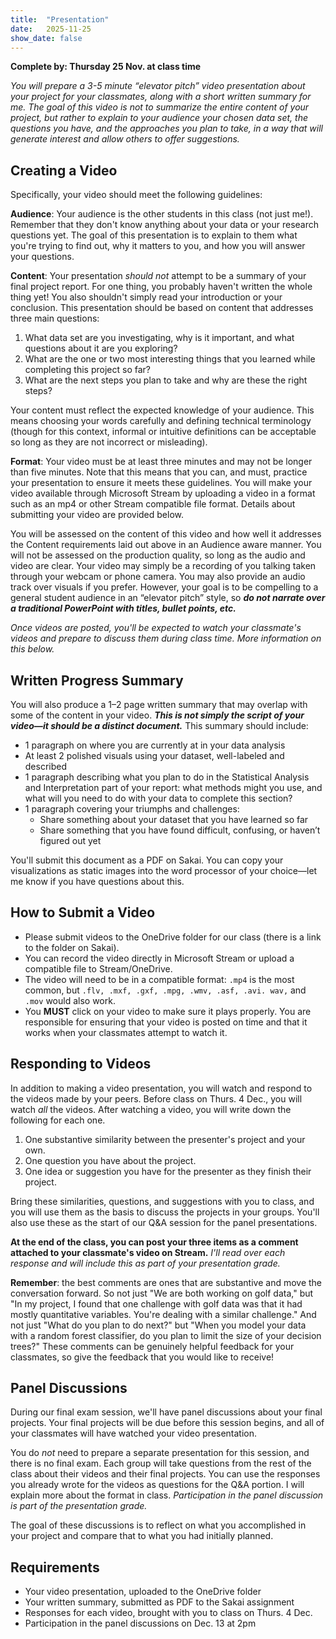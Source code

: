 ```yaml
---
title:  "Presentation"
date:   2025-11-25
show_date: false
---
```

**Complete by: Thursday 25 Nov. at class time**

*You will prepare a 3-5 minute “elevator pitch” video presentation about your project for your classmates, along with a short written summary for me. The goal of this video is not to summarize the entire content of your project, but rather to explain to your audience your chosen data set, the questions you have, and the approaches you plan to take, in a way that will generate interest and allow others to offer suggestions.*

## Creating a Video

Specifically, your video should meet the following guidelines:

**Audience**: Your audience is the other students in this class (not just me!). Remember that they don't know anything about your data or your research questions yet. The goal of this presentation is to explain to them what you're trying to find out, why it matters to you, and how you will answer your questions.

**Content**: Your presentation *should not* attempt to be a summary of your final project report. For one thing, you probably haven't written the whole thing yet! You also shouldn't simply read your introduction or your conclusion. This presentation should be based on content that addresses three main questions:

1. What data set are you investigating, why is it important, and what questions about it are you exploring?
2. What are the one or two most interesting things that you learned while completing this project so far?
3. What are the next steps you plan to take and why are these the right steps?

Your content must reflect the expected knowledge of your audience. This means choosing your words carefully and defining technical terminology (though for this context, informal or intuitive definitions can be acceptable so long as they are not incorrect or misleading).

**Format**: Your video must be at least three minutes and may not be longer than five minutes. Note that this means that you can, and must, practice your presentation to ensure it meets these guidelines. You will make your video available through Microsoft Stream by uploading a video in a format such as an mp4 or other Stream compatible file format. Details about submitting your video are provided below.

You will be assessed on the content of this video and how well it addresses the Content requirements laid out above in an Audience aware manner. You will not be assessed on the production quality, so long as the audio and video are clear. Your video may simply be a recording of you talking taken through your webcam or phone camera. You may also provide an audio track over visuals if you prefer. However, your goal is to be compelling to a general student audience in an “elevator pitch” style, so ***do not narrate over a traditional PowerPoint with titles, bullet points, etc.***

*Once videos are posted, you'll be expected to watch your classmate's videos and prepare to discuss them during class time. More information on this below.*

## Written Progress Summary

You will also produce a 1–2 page written summary that may overlap with some of the content in your video. ***This is not simply the script of your video—it should be a distinct document.*** This summary should include:


- 1 paragraph on where you are currently at in your data analysis
- At least 2 polished visuals using your dataset, well-labeled and described
- 1 paragraph describing what you plan to do in the Statistical Analysis and Interpretation part of your report: what methods might you use, and what will you need to do with your data to complete this section?
- 1 paragraph covering your triumphs and challenges:
	- Share something about your dataset that you have learned so far
	- Share something that you have found difficult, confusing, or haven’t figured out yet

You'll submit this document as a PDF on Sakai. You can copy your visualizations as static images into the word processor of your choice—let me know if you have questions about this.

## How to Submit a Video

- Please submit videos to the OneDrive folder for our class (there is a link to the folder on Sakai).
- You can record the video directly in Microsoft Stream or upload a compatible file to Stream/OneDrive.
- The video will need to be in a compatible format: `.mp4` is the most common, but `.flv, .mxf, .gxf, .mpg, .wmv, .asf, .avi. wav,` and `.mov` would also work.
- You **MUST** click on your video to make sure it plays properly. You are responsible for ensuring that your video is posted on time and that it works when your classmates attempt to watch it.

## Responding to Videos

In addition to making a video presentation, you will watch and respond to the videos made by your peers. Before class on Thurs. 4 Dec., you will watch *all* the videos. After watching a video, you will write down the following for each one.

1. One substantive similarity between the presenter's project and your own.
2. One question you have about the project.
3. One idea or suggestion you have for the presenter as they finish their project.

Bring these similarities, questions, and suggestions with you to class, and you will use them as the basis to discuss the projects in your groups. You'll also use these as the start of our Q&A session for the panel presentations.

**At the end of the class, you can post your three items as a comment attached to your classmate's video on Stream.** *I'll read over each response and will include this as part of your presentation grade.*

**Remember**: the best comments are ones that are substantive and move the conversation forward. So not just "We are both working on golf data," but "In my project, I found that one challenge with golf data was that it had mostly quantitative variables. You're dealing with a similar challenge." And not just "What do you plan to do next?" but "When you model your data with a random forest classifier, do you plan to limit the size of your decision trees?" These comments can be genuinely helpful feedback for your classmates, so give the feedback that you would like to receive!

## Panel Discussions

During our final exam session, we'll have panel discussions about your final projects. Your final projects will be due before this session begins, and all of your classmates will have watched your video presentation.

You do *not* need to prepare a separate presentation for this session, and there is no final exam. Each group will take questions from the rest of the class about their videos and their final projects. You can use the responses you already wrote for the videos as questions for the Q&A portion. I will explain more about the format in class. *Participation in the panel discussion is part of the presentation grade.*

The goal of these discussions is to reflect on what you accomplished in your project and compare that to what you had initially planned.

## Requirements

- Your video presentation, uploaded to the OneDrive folder
- Your written summary, submitted as PDF to the Sakai assignment
- Responses for each video, brought with you to class on Thurs. 4 Dec.
- Participation in the panel discussions on Dec. 13 at 2pm
